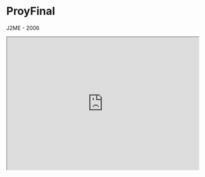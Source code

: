 # ProyFinal
 J2ME - 2006
<iframe width="100%" height="350" src=" https://youtu.be/66kEVVXpivA?si=wXy6Q5cgCtQXUDCh"></iframe>


